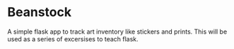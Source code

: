 # Beanstock
A simple flask app to track art inventory like stickers and prints.
This will be used as a series of excersises to teach flask.
